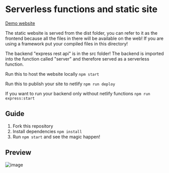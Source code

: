 # Serverless functions and static site
<a href="https://serverless-functions-express.netlify.app/">Demo website</a>

The static website is served from the dist folder, you can refer to it as the frontend because all the files in there will be available on the web! 
If you are using a framework put your compiled files in this directory!

The backend "express rest api" is in the src folder! The backend is imported into the function called "server" and therefore served as a serverless function.

Run this to host the website locally
`npm start`

Run this to publish your site to netlify
`npm run deploy`

If you want to run your backend only without netlify functions
`npm run express:start`

## Guide

1. Fork this repository
3. Install dependencies `npm install`
4. Run `npm start` and see the magic happen!

## Preview
![image](https://user-images.githubusercontent.com/32011023/224772960-72a949c5-21a4-42d9-892b-42eba91d75bf.png)
